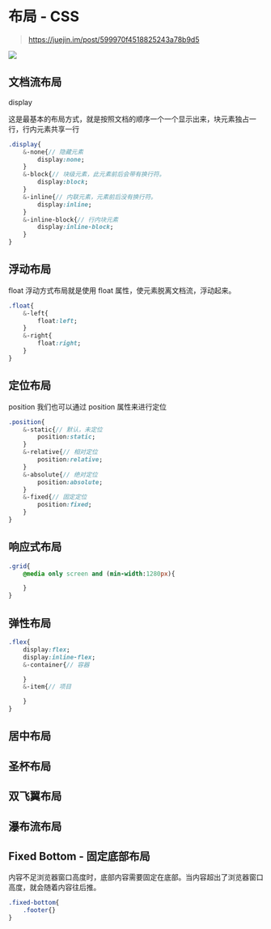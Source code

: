 # 布局 - CSS

> https://juejin.im/post/599970f4518825243a78b9d5

![](https://user-gold-cdn.xitu.io/2017/8/21/395302ae7949d78570a6102e5ded1ff0?imageslim)

## 文档流布局

display

这是最基本的布局方式，就是按照文档的顺序一个一个显示出来，块元素独占一行，行内元素共享一行

```sass
.display{
    &-none{// 隐藏元素
        display:none;
    }
    &-block{// 块级元素，此元素前后会带有换行符。
        display:block;
    }
    &-inline{// 内联元素，元素前后没有换行符。
        display:inline;
    }
    &-inline-block{// 行内块元素
        display:inline-block;
    }
}
```

## 浮动布局

float
浮动方式布局就是使用 float 属性，使元素脱离文档流，浮动起来。

```sass
.float{
    &-left{
        float:left;
    }
    &-right{
        float:right;
    }
}
```

## 定位布局

position
我们也可以通过 position 属性来进行定位

```sass
.position{
    &-static{// 默认，未定位
        position:static;
    }
    &-relative{// 相对定位
        position:relative;
    }
    &-absolute{// 绝对定位
        position:absolute;
    }
    &-fixed{// 固定定位
        position:fixed;
    }
}
```

## 响应式布局

```sass
.grid{
    @media only screen and (min-width:1280px){

    }
}
```

## 弹性布局

```sass
.flex{
    display:flex;
    display:inline-flex;
    &-container{// 容器

    }
    &-item{// 项目

    }
}
```

## 居中布局

## 圣杯布局

## 双飞翼布局

## 瀑布流布局

## Fixed Bottom - 固定底部布局

内容不足浏览器窗口高度时，底部内容需要固定在底部。当内容超出了浏览器窗口高度，就会随着内容往后推。

```sass
.fixed-bottom{
    .footer{}
}
```
